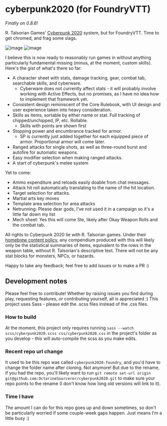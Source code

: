 # cyberpunk2020 (for FoundryVTT)
*Finally on 0.8.6!*

R. Talsorian Games' [Cyberpunk 2020](https://talsorianstore.com/products/cyberpunk-2020) system, but for FoundryVTT. Time to get chromed, and frag some slags.

![image](https://user-images.githubusercontent.com/6842867/115111007-0f80f900-9f76-11eb-8b42-7f6b6682a6a3.png) ![image](https://user-images.githubusercontent.com/6842867/115111021-26bfe680-9f76-11eb-93ee-7cf42d44190f.png)

I believe this is now ready to reasonably run games in without anything particularly fundamental missing (minus, at the moment, custom skills).
Here's the gist of what's there so far:

* A character sheet with stats, damage tracking, gear, combat tab, searchable skills, and cyberware.
  * Cyberware does not currently affect stats - it will probably involve working with Active Effects, but no promises, as I have no idea how to implement that framework yet.
* Consistent design reminiscent of the Core Rulebook, with UI design and user experience taken into heavy consideration.
* Skills as items, sortable by either name or stat. Full tracking of chipped/unchipped, IP, etc. Rollable.
  * Skills with points are shown first
* Stopping power and encumbrance tracked for armor.
  * SP is currently just added together for each equipped piece of armor. Proportional armor will come later.
* Ranged attacks for single shots, as well as three-round burst and autofire for automatic weapons.
* Easy modifier selection when making ranged attacks.
* A start of cyberpunk's melee system

Yet to come:
* Ammo expenditure and reloads easily doable from chat messages.
* Attack hit roll automatically translating to the name of the hit location.
* Target selection for attacks.
* Martial arts key moves
* Template area selection for area attacks
* Netrunning: Please dear gods, I've not used it in a campaign so it's a little far down my list
* Mech sheet: Yes this will come Ste, likely after Okay Weapon Rolls and the combat tab.

All rights to Cyberpunk 2020 lie with R. Talsorian games. Under their [homebrew content policy](https://rtalsoriangames.com/homebrew-content-policy/), any compendium produced with this will likely only be the statistical summaries of items, equivalent to the rows in the weapon table, without R. Talsorian's descriptive text. There will not be any stat blocks for monsters, NPCs, or hazards.

Happy to take any feedback; feel free to add issues or to make a PR :)

## Development notes
Please feel free to contribute! Whether by raising issues you find during play, requesting features, or contributing yourself, all is appreciated :) 
This project uses Sass - please edit the .scss files instead of the .css files.

### How to build
At the moment, this project only requires running `sass --watch scss/cyberpunk2020.scss css/cyberpunk2020.css` in the project's folder as you develop - this will auto-compile the scss as you make edits.

### Recent repo url change
It used to be this repo was called `cyberpunk2020-foundry`, and you'd have to change the folder name after cloning. Not anymore! But due to the rename, if you had the repo, you'll likely want to run `git remote set-url origin git@github.com:OctarineSourcerer/cyberpunk2020.git` to make sure your repo points to the rename (I don't know how long old versions will link to it).

### Time I have
The amount I can do for this repo goes up and down sometimes, so don't be particularly worried if some couple-week gaps happen. Just means I'm a little busy :)
